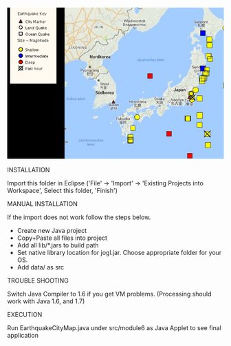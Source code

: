 ![My image](img/earthquake.jpg)

INSTALLATION

Import this folder in Eclipse ('File' -> 'Import' -> 'Existing Projects into
Workspace', Select this folder, 'Finish')


MANUAL INSTALLATION

If the import does not work follow the steps below.

- Create new Java project
- Copy+Paste all files into project
- Add all lib/*.jars to build path
- Set native library location for jogl.jar. Choose appropriate folder for your OS.
- Add data/ as src


TROUBLE SHOOTING

Switch Java Compiler to 1.6 if you get VM problems. (Processing should work with Java 1.6, and 1.7)

EXECUTION

Run EarthquakeCityMap.java under src/module6 as Java Applet to see final application


